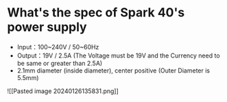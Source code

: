 # What's the spec of Spark 40's power supply  
-   Input：100~240V / 50~60Hz
-   Output：19V / 2.5A  (The Voltage must be 19V and the Currency need to be same or greater than 2.5A)
-   2.1mm diameter (inside diameter), center positive
	(Outer Diameter is 5.5mm)


![[Pasted image 20240126135831.png]]